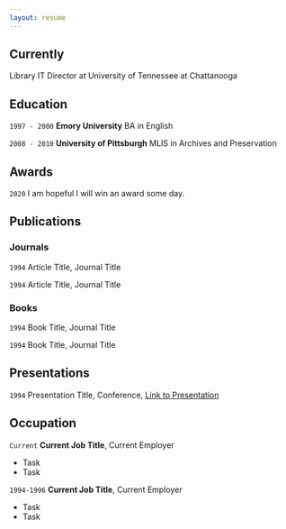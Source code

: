 ```yaml
---
layout: resume
---
```

## Currently

Library IT Director at University of Tennessee at Chattanooga

## Education

`1997 - 2000`
__Emory University__
BA in English

`2008 - 2010`
__University of Pittsburgh__
MLIS in Archives and Preservation

## Awards

`2020`
I am hopeful I will win an award some day. 

## Publications

<!-- A list is also available [online](http://scholar.google.co.uk/citations?user=LTOTl0YAAAAJ) -->

### Journals

`1994`
Article Title, Journal Title

`1994`
Article Title, Journal Title

### Books

`1994`
Book Title, Journal Title

`1994`
Book Title, Journal Title


## Presentations

`1994`
Presentation Title, Conference, <a href="http://MyWebsite.tld/presentation1">Link to Presentation</a>


## Occupation

`Current`
__Current Job Title__, Current Employer

- Task
- Task

`1994-1996`
__Current Job Title__, Current Employer

- Task
- Task



<!-- ### Footer

Last updated: May 2013 -->

